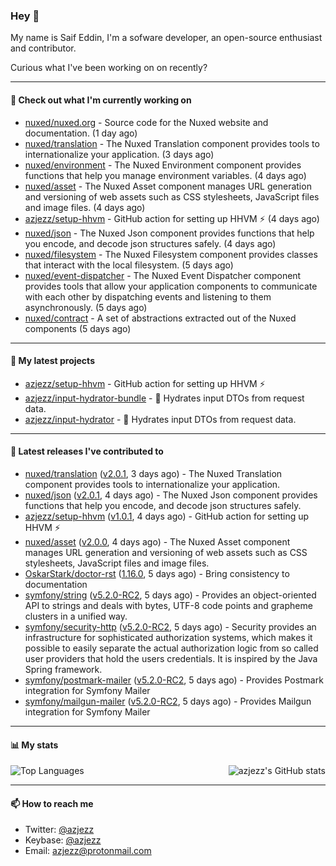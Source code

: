 ### Hey 👋

My name is Saif Eddin, I'm a sofware developer, an open-source enthusiast and contributor.

Curious what I've been working on on recently?

---

#### 👷 Check out what I'm currently working on

- [nuxed/nuxed.org](https://github.com/nuxed/nuxed.org) - Source code for the Nuxed website and documentation. (1 day ago)
- [nuxed/translation](https://github.com/nuxed/translation) - The Nuxed Translation component provides tools to internationalize your application.  (3 days ago)
- [nuxed/environment](https://github.com/nuxed/environment) - The Nuxed Environment component provides functions that help you manage environment variables. (4 days ago)
- [nuxed/asset](https://github.com/nuxed/asset) - The Nuxed Asset component manages URL generation and versioning of web assets such as CSS stylesheets, JavaScript files and image files.  (4 days ago)
- [azjezz/setup-hhvm](https://github.com/azjezz/setup-hhvm) - GitHub action for setting up HHVM  ⚡ (4 days ago)
- [nuxed/json](https://github.com/nuxed/json) -  The Nuxed Json component provides functions that help you encode, and decode json structures safely. (4 days ago)
- [nuxed/filesystem](https://github.com/nuxed/filesystem) - The Nuxed Filesystem component provides classes that interact with the local filesystem. (5 days ago)
- [nuxed/event-dispatcher](https://github.com/nuxed/event-dispatcher) - The Nuxed Event Dispatcher component provides tools that allow your application components to communicate with each other by dispatching events and listening to them asynchronously. (5 days ago)
- [nuxed/contract](https://github.com/nuxed/contract) - A set of abstractions extracted out of the Nuxed components (5 days ago)

---

#### 🌱 My latest projects

- [azjezz/setup-hhvm](https://github.com/azjezz/setup-hhvm) - GitHub action for setting up HHVM  ⚡
- [azjezz/input-hydrator-bundle](https://github.com/azjezz/input-hydrator-bundle) - 🧱 Hydrates input DTOs from request data. 
- [azjezz/input-hydrator](https://github.com/azjezz/input-hydrator) - 🧱 Hydrates input DTOs from request data.

---

#### 🔭 Latest releases I've contributed to

- [nuxed/translation](https://github.com/nuxed/translation) ([v2.0.1](https://github.com/nuxed/translation/releases/tag/v2.0.1), 3 days ago) - The Nuxed Translation component provides tools to internationalize your application. 
- [nuxed/json](https://github.com/nuxed/json) ([v2.0.1](https://github.com/nuxed/json/releases/tag/v2.0.1), 4 days ago) -  The Nuxed Json component provides functions that help you encode, and decode json structures safely.
- [azjezz/setup-hhvm](https://github.com/azjezz/setup-hhvm) ([v1.0.1](https://github.com/azjezz/setup-hhvm/releases/tag/v1.0.1), 4 days ago) - GitHub action for setting up HHVM  ⚡
- [nuxed/asset](https://github.com/nuxed/asset) ([v2.0.0](https://github.com/nuxed/asset/releases/tag/v2.0.0), 4 days ago) - The Nuxed Asset component manages URL generation and versioning of web assets such as CSS stylesheets, JavaScript files and image files. 
- [OskarStark/doctor-rst](https://github.com/OskarStark/doctor-rst) ([1.16.0](https://github.com/OskarStark/doctor-rst/releases/tag/1.16.0), 5 days ago) - Bring consistency to documentation
- [symfony/string](https://github.com/symfony/string) ([v5.2.0-RC2](https://github.com/symfony/string/releases/tag/v5.2.0-RC2), 5 days ago) - Provides an object-oriented API to strings and deals with bytes, UTF-8 code points and grapheme clusters in a unified way.
- [symfony/security-http](https://github.com/symfony/security-http) ([v5.2.0-RC2](https://github.com/symfony/security-http/releases/tag/v5.2.0-RC2), 5 days ago) - Security provides an infrastructure for sophisticated authorization systems, which makes it possible to easily separate the actual authorization logic from so called user providers that hold the users credentials. It is inspired by the Java Spring framework.
- [symfony/postmark-mailer](https://github.com/symfony/postmark-mailer) ([v5.2.0-RC2](https://github.com/symfony/postmark-mailer/releases/tag/v5.2.0-RC2), 5 days ago) - Provides Postmark integration for Symfony Mailer
- [symfony/mailgun-mailer](https://github.com/symfony/mailgun-mailer) ([v5.2.0-RC2](https://github.com/symfony/mailgun-mailer/releases/tag/v5.2.0-RC2), 5 days ago) - Provides Mailgun integration for Symfony Mailer

---

#### 📊 My stats

<img align="right" alt="azjezz's GitHub stats" src="https://github-readme-stats.vercel.app/api?username=azjezz&count_private=1&show_icons=true&" />

![Top Languages](https://github-readme-stats.vercel.app/api/top-langs/?username=azjezz)

---

#### 📫 How to reach me

- Twitter: [@azjezz](https://twitter.com/azjezz)
- Keybase: [@azjezz](https://keybase.io/azjezz)
- Email: [azjezz@protonmail.com](mailto://azjezz@protonmail.com)
